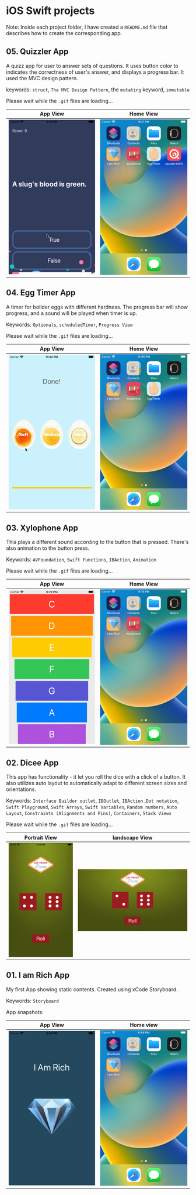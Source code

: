# iOS Swift projects
Note: Inside each project folder, I have created a `README.md` file that describes how to create the corresponding app. 

## 05. Quizzler App
A quizz app for user to answer sets of questions. It uses button color to indicates the correctness of user's answer, and displays a progress bar. It used the MVC design pattern. 

keywords: `struct`, `The MVC Design Pattern`, the `mutating` keyword, `immutable`

Please wait while the `.gif` files are loading...

|  App View | Home View |
| ----------- | ----------- |
| <img src="05. Quizzler/App Snapshots/animation.gif" style="width:300px"> | <img src="05. Quizzler/App Snapshots/home.png" style="width:300px"> | 


## 04. Egg Timer App
A timer for boilder eggs with different hardness. The progress bar will show progress, and a sound will be played when timer is up. 

Keywords: `Optionals`, `scheduledTimer`, `Progress View`

Please wait while the `.gif` files are loading...

|  App View | Home View |
| ----------- | ----------- |
| <img src="04. Egg Timer/App Snapshots/animation.gif" style="width:300px"> | <img src="04. Egg Timer/App Snapshots/home.png" style="width:300px"> |

## 03. Xylophone App
This plays a different sound according to the button that is pressed. There's also animation to the button press. 

Keywords: `AVFoundation`, `Swift Functions`, `IBAction`, `Animation`

Please wait while the `.gif` files are loading...

|  App View | Home View |
| ----------- | ----------- |
| <img src="03. Xylophone/App Snapshots/animation.gif" style="width:300px"> | <img src="03. Xylophone/App Snapshots/Home Screen.png" style="width:300px"> |

## 02. Dicee App
This app has functionality - it let you roll the dice with a click of a button. It also utilizes auto layout to automatically adapt to different screen sizes and orientations. 

Keywords: `Interface Builder outlet`, `IBOutlet`, `IBAction` ,`Dot notation`, `Swift Playground`, `Swift Arrays`, `Swift Variables`, `Random numbers`, `Auto Layout`, `Constraints (Alignments and Pins)`, `Containers`, `Stack Views`

Please wait while the `.gif` files are loading...

| Portrait View | landscape View |
| ----------- | ----------- |
| <img src="02. Dicee/App Snapshots/portrait.gif"> | <img src="02.%20Dicee/App%20Snapshots/landscape.gif"> |

  
## 01. I am Rich App
My first App showing static contents. Created using xCode Storyboard.

Keywords: `Storyboard`

App snapshots:

| App View | Home view |
| ----------- | ----------- |
|<img src="01. I am Rich/App Snapshots/portrait.png" style="width:300px">| <img src="01. I am Rich/App Snapshots/Home Screen.png" style="width:300px">|

